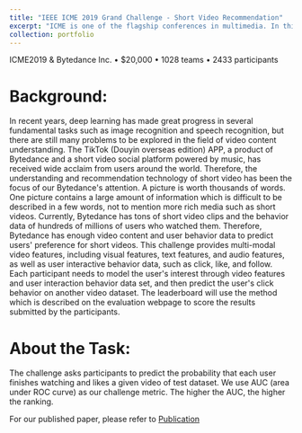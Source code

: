 ```yaml
---
title: "IEEE ICME 2019 Grand Challenge - Short Video Recommendation"
excerpt: "ICME is one of the flagship conferences in multimedia. In this competition, participants are asked to predict whether a user will finish and like a specific short video along with its multi-modal features. My solution is ranked $3^{rd}$ out of **1028** teams from all over the world. [See competition LeaderBoard](https://biendata.com/competition/icmechallenge2019/)<br/><img src='/images/6634005837125779463.png'>"
collection: portfolio
---
```

ICME2019 & Bytedance Inc. • $20,000 • 1028 teams • 2433 participants

# Background:

In recent years, deep learning has made great progress in several fundamental tasks such as image recognition and speech recognition, but there are still many problems to be explored in the field of video content understanding.
The TikTok (Douyin overseas edition) APP, a product of Bytedance and a short video social platform powered by music, has received wide acclaim from users around the world. Therefore, the understanding and recommendation technology of short video has been the focus of our Bytedance's attention.
A picture is worth thousands of words. One picture contains a large amount of information which is difficult to be described in a few words, not to mention more rich media such as short videos. Currently, Bytedance has tons of short video clips and the behavior data of hundreds of millions of users who watched them. Therefore, Bytedance has enough video content and user behavior data to predict users' preference for short videos.
This challenge provides multi-modal video features, including visual features, text features, and audio features, as well as user interactive behavior data, such as click, like, and follow. Each participant needs to model the user's interest through video features and user interaction behavior data set, and then predict the user's click behavior on another video dataset. 
The leaderboard will use the method which is described on the evaluation webpage to score the results submitted by the participants.

# About the Task:
 
The challenge asks participants to predict the probability that each user finishes watching and likes a given video of test dataset.
We use AUC (area under ROC curve) as our challenge metric. The higher the AUC, the higher the ranking.

For our published paper, please refer to [Publication](https://thtang.github.io/publication/2009-10-01-paper-title-number-1)